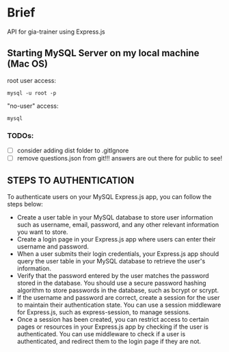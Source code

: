 # Brief

API for gia-trainer using Express.js

## Starting MySQL Server on my local machine (Mac OS)

root user access:

```
mysql -u root -p
```

"no-user" access:

```
mysql
```

### TODOs:

- [ ] consider adding dist folder to .gitIgnore
- [ ] remove questions.json from git!!! answers are out there for public to see!

## STEPS TO AUTHENTICATION

To authenticate users on your MySQL Express.js app, you can follow the steps below:

- Create a user table in your MySQL database to store user information such as username, email, password, and any other relevant information you want to store.
- Create a login page in your Express.js app where users can enter their username and password.
- When a user submits their login credentials, your Express.js app should query the user table in your MySQL database to retrieve the user's information.
- Verify that the password entered by the user matches the password stored in the database. You should use a secure password hashing algorithm to store passwords in the database, such as bcrypt or scrypt.
- If the username and password are correct, create a session for the user to maintain their authentication state. You can use a session middleware for Express.js, such as express-session, to manage sessions.
- Once a session has been created, you can restrict access to certain pages or resources in your Express.js app by checking if the user is authenticated. You can use middleware to check if a user is authenticated, and redirect them to the login page if they are not.

